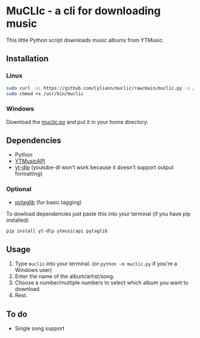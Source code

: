 # MuCLIc - a cli for downloading music

This little Python script downloads music albums from YTMusic.

## Installation

### Linux

```sh
sudo curl -sL https://github.com/Cyliann/muclic/raw/main/muclic.py -o /usr/bin/muclic &&
sudo chmod +x /usr/bin/muclic
```

### Windows

Download the [muclic.py](./muclic.py) and put it in your home directory.

## Dependencies

- Python
- [YTMusicAPI](https://github.com/sigma67/ytmusicapi)
- [yt-dlp](https://github.com/yt-dlp/yt-dlp) (youtube-dl won't work because it doesn't support output formatting)

### Optional

- [pytaglib](https://github.com/supermihi/pytaglib) (for basic tagging)

To dowload dependencies just paste this into your terminal (if you have pip installed)

```sh
pip install yt-dlp ytmusicapi pytaglib
```

## Usage

1.  Type `muclic` into your terminal. (or `python -m muclic.py` if you're a Windows user)
2.  Enter the name of the album/artist/song.
3.  Choose a number/multiple numbers to select which album you want to download.
4.  Rest.

## To do

- Single song support
